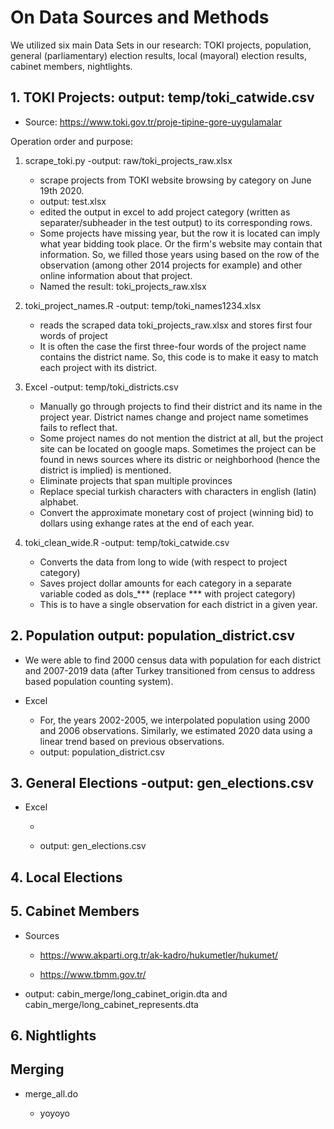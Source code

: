 # On Data Sources and Methods

We utilized six main Data Sets in our research: TOKI projects, population, general (parliamentary) election results, local (mayoral) election results, cabinet members, nightlights.

## 1. TOKI Projects: output: temp/toki_catwide.csv

-   Source: <https://www.toki.gov.tr/proje-tipine-gore-uygulamalar>

Operation order and purpose:

1.  scrape_toki.py -output: raw/toki_projects_raw.xlsx

    -   scrape projects from TOKI website browsing by category on June 19th 2020.
    -   output: test.xlsx
    -   edited the output in excel to add project category (written as separater/subheader in the test output) to its corresponding rows.
    -   Some projects have missing year, but the row it is located can imply what year bidding took place. Or the firm's website may contain that information. So, we filled those years using based on the row of the observation (among other 2014 projects for example) and other online information about that project.
    -   Named the result: toki_projects_raw.xlsx

2.  toki_project_names.R -output: temp/toki_names1234.xlsx

    -   reads the scraped data toki_projects_raw.xlsx and stores first four words of project
    -   It is often the case the first three-four words of the project name contains the district name. So, this code is to make it easy to match each project with its district.

3.  Excel -output: temp/toki_districts.csv

    -   Manually go through projects to find their district and its name in the project year. District names change and project name sometimes fails to reflect that.
    -   Some project names do not mention the district at all, but the project site can be located on google maps. Sometimes the project can be found in news sources where its distric or neighborhood (hence the district is implied) is mentioned.
    -   Eliminate projects that span multiple provinces
    -   Replace special turkish characters with characters in english (latin) alphabet.
    -   Convert the approximate monetary cost of project (winning bid) to dollars using exhange rates at the end of each year.

4.  toki_clean_wide.R -output: temp/toki_catwide.csv

    -   Converts the data from long to wide (with respect to project category)
    -   Saves project dollar amounts for each category in a separate variable coded as dols\_\*\*\* (replace \*\*\* with project category)
    -   This is to have a single observation for each district in a given year.

## 2. Population output: population_district.csv

-   We were able to find 2000 census data with population for each district and 2007-2019 data (after Turkey transitioned from census to address based population counting system).

-   Excel

    -   For, the years 2002-2005, we interpolated population using 2000 and 2006 observations. Similarly, we estimated 2020 data using a linear trend based on previous observations.
    -   output: population_district.csv

## 3. General Elections -output: gen_elections.csv

-   Excel

    -   

    -   output: gen_elections.csv

## 4. Local Elections

## 5. Cabinet Members

-   Sources

    -   <https://www.akparti.org.tr/ak-kadro/hukumetler/hukumet/>

    -   <https://www.tbmm.gov.tr/>

-   output: cabin_merge/long_cabinet_origin.dta and cabin_merge/long_cabinet_represents.dta

## 6. Nightlights

## Merging

-   merge_all.do

    -   yoyoyo
